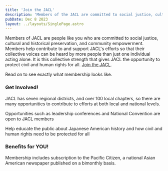```yaml
---
title: 'Join the JACL'
description: 'Members of the JACL are committed to social justice, cultural and historical preservation, and community empowerment.'
pubDate: Dec 8 2023
layout: ../layouts/SinglePage.astro
---
```


Members of JACL are people like you who are committed to social justice, cultural and historical preservation, and community empowerment. Members help contribute to and support JACL's efforts so that their collective voices can be heard by more people than just one individual acting alone. It is this collective strength that gives JACL the opportunity to protect civil and human rights for all. [Join the JACL](https://jacl.org/member).

Read on to see exactly what membership looks like.

### Get Involved! 

JACL has seven regional districts, and over 100 local chapters, so there are many opportunities to contribute to efforts at both local and national levels.

Opportunities such as leadership conferences and National Convention are open to JACL members

Help educate the public about Japanese American history and how civil and human rights need to be protected for all

### Benefits for YOU!

Membership includes subscription to the Pacific Citizen, a national Asian American newspaper published on a bimonthly basis.

 

 

 

 